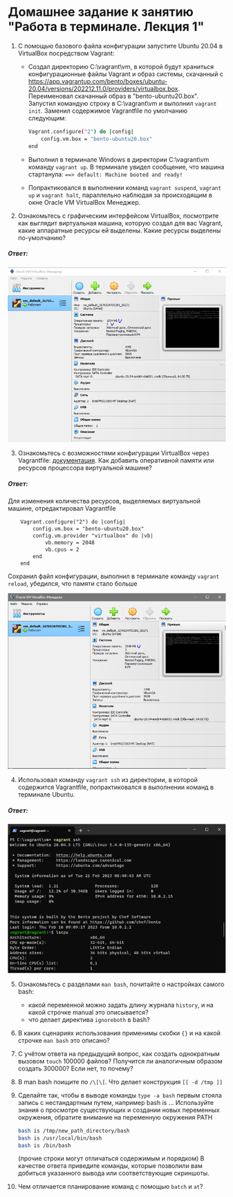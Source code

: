 # Домашнее задание к занятию "Работа в терминале. Лекция 1"


1. С помощью базового файла конфигурации запустите Ubuntu 20.04 в VirtualBox посредством Vagrant:

	* Создал директорию C:\vagrant\vm, в которой будут храниться конфигурационные файлы Vagrant и образ системы, скачанный с https://app.vagrantup.com/bento/boxes/ubuntu-20.04/versions/202212.11.0/providers/virtualbox.box. Переименовал скачанный образ в "bento-ubuntu20.box". Запустил командую строку в C:\vagrant\vm и выполнил `vagrant init`. Заменил содержимое Vagrantfile по умолчанию следующим:

		```bash
		Vagrant.configure("2") do |config|
			config.vm.box = "bento-ubuntu20.box"
		end
		```

	* Выполнил в терминале Windows в директории C:\vagrant\vm команду `vagrant up`. В терминале увидел сообщение, что машина стартанула: `==> default: Machine booted and ready!` 

	* Попрактиковался в выполнении команд `vagrant suspend`, `vagrant up` и `vagrant halt`, параллельно наблюдая за происходящим в окне Oracle VM VirtualBox Менеджер.

2. Ознакомьтесь с графическим интерфейсом VirtualBox, посмотрите как выглядит виртуальная машина, которую создал для вас Vagrant, какие аппаратные ресурсы ей выделены. Какие ресурсы выделены по-умолчанию?

##### Ответ:
![](images/2.PNG)

3. Ознакомьтесь с возможностями конфигурации VirtualBox через Vagrantfile: [документация](https://www.vagrantup.com/docs/providers/virtualbox/configuration.html). Как добавить оперативной памяти или ресурсов процессора виртуальной машине?

##### Ответ:

Для изменения количества ресурсов, выделяемых виртуальной машине, отредактировал Vagrantfile

	
        Vagrant.configure("2") do |config|
            config.vm.box = "bento-ubuntu20.box"
            config.vm.provider "virtualbox" do |vb|
                vb.memory = 2048
                vb.cpus = 2
            end
        end
	
	
Сохранил файл конфигурации, выполнил в терминале команду `vagrant reload`, убедился, что памяти стало больше

![](images/3.PNG)

4. Использовал команду `vagrant ssh` из директории, в которой содержится Vagrantfile, попрактиковался в выполнении команд в терминале Ubuntu.

##### Ответ:

![](images/4.PNG)

5. Ознакомьтесь с разделами `man bash`, почитайте о настройках самого bash:
    * какой переменной можно задать длину журнала `history`, и на какой строчке manual это описывается?
    * что делает директива `ignoreboth` в bash?
1. В каких сценариях использования применимы скобки `{}` и на какой строчке `man bash` это описано?
1. С учётом ответа на предыдущий вопрос, как создать однократным вызовом `touch` 100000 файлов? Получится ли аналогичным образом создать 300000? Если нет, то почему?
1. В man bash поищите по `/\[\[`. Что делает конструкция `[[ -d /tmp ]]`
1. Сделайте так, чтобы в выводе команды `type -a bash` первым стояла запись с нестандартным путем, например bash is ... 
Используйте знания о просмотре существующих и создании новых переменных окружения, обратите внимание на переменную окружения PATH 

	```bash
	bash is /tmp/new_path_directory/bash
	bash is /usr/local/bin/bash
	bash is /bin/bash
	```

	(прочие строки могут отличаться содержимым и порядком)
    В качестве ответа приведите команды, которые позволили вам добиться указанного вывода или соответствующие скриншоты.

1. Чем отличается планирование команд с помощью `batch` и `at`?

